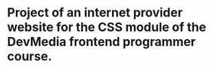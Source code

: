 # Project of an internet provider website for the CSS module of the DevMedia frontend programmer course.
